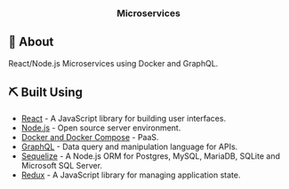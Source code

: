 <h3 align="center">Microservices</h3>

## 🧐 About <a name = "about"></a>
React/Node.js Microservices using Docker and GraphQL.

## ⛏️ Built Using <a name = "built_using"></a>

- [React](https://reactjs.org/) - A JavaScript library for building user interfaces.
- [Node.js](https://nodejs.org/) - Open source server environment.
- [Docker and Docker Compose](https://www.docker.com/) - PaaS.
- [GraphQL](https://graphql.org/) -  Data query and manipulation language for APIs.
- [Sequelize](https://sequelize.org/) - A Node.js ORM for Postgres, MySQL, MariaDB, SQLite and Microsoft SQL Server.
- [Redux](https://redux.js.org/) - A JavaScript library for managing application state.